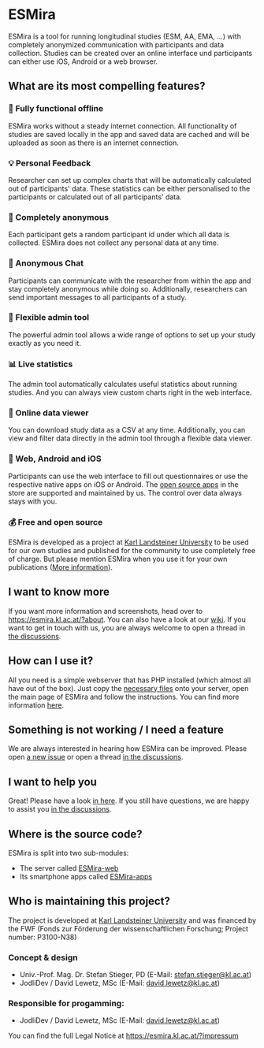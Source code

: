 # ESMira
ESMira is a tool for running longitudinal studies (ESM, AA, EMA, ...) with completely anonymized communication with participants and data collection. Studies can be created over an online interface und participants can either use iOS, Android or a web browser.


## What are its most compelling features?

### :satellite: Fully functional offline
ESMira works without a steady internet connection. All functionality of studies are saved locally in the app and saved data are cached and will be uploaded as soon as there is an internet connection.

### :bulb: Personal Feedback
Researcher can set up complex charts that will be automatically calculated out of participants' data. These statistics can be either personalised to the participants or calculated out of all participants' data.

### :key: Completely anonymous
Each participant gets a random participant id under which all data is collected. ESMira does not collect any personal data at any time.

### :speech_balloon: Anonymous Chat
Participants can communicate with the researcher from within the app and stay completely anonymous while doing so. Additionally, researchers can send important messages to all participants of a study.



### :hammer: Flexible admin tool
The powerful admin tool allows a wide range of options to set up your study exactly as you need it.

### :bar_chart: Live statistics
The admin tool automatically calculates useful statistics about running studies. And you can always view custom charts right in the web interface.

### :mag_right: Online data viewer
You can download study data as a CSV at any time. Additionally, you can view and filter data directly in the admin tool through a flexible data viewer.

### :iphone: Web, Android and iOS
Participants can use the web interface to fill out questionnaires or use the respective native apps on iOS or Android. The [open source apps](https://github.com/KL-Psychological-Methodology/ESMira-apps) in the store are supported and maintained by us. The control over data always stays with you.

### :moneybag: Free and open source
ESMira is developed as a project at [Karl Landsteiner University](https://www.kl.ac.at/) to be used for our own studies and published for the community to use completely free of charge. But please mention ESMira when you use it for your own publications ([More information](https://github.com/KL-Psychological-Methodology/ESMira/wiki/Conditions-for-using-ESMira)).


## I want to know more
If you want more information and screenshots, head over to <https://esmira.kl.ac.at/?about>.
You can also have a look at our [wiki](https://github.com/KL-Psychological-Methodology/ESMira/wiki). If you want to get in touch with us, you are always welcome to open a thread in [the discussions](https://github.com/KL-Psychological-Methodology/ESMira/discussions).


## How can I use it?
All you need is a simple webserver that has PHP installed (which almost all have out of the box). Just copy the [necessary files](https://github.com/KL-Psychological-Methodology/ESMira-web/releases/download/latest/ESMira-web.zip) onto your server, open the main page of ESMira and follow the instructions. You can find more information [here](https://github.com/KL-Psychological-Methodology/ESMira/wiki/Setting-up-a-server).


## Something is not working / I need a feature
We are always interested in hearing how ESMira can be improved. Please open [a new issue](https://github.com/KL-Psychological-Methodology/ESMira/issues) or open a thread [in the discussions](https://github.com/KL-Psychological-Methodology/ESMira/discussions).


## I want to help you
Great! Please have a look [in here](https://github.com/KL-Psychological-Methodology/ESMira/wiki/Help-development). If you still have questions, we are happy to assist you [in the discussions](https://github.com/KL-Psychological-Methodology/ESMira/discussions).


## Where is the source code?
ESMira is split into two sub-modules:
* The server called [ESMira-web](https://github.com/KL-Psychological-Methodology/ESMira-web)
* Its smartphone apps called [ESMira-apps](https://github.com/KL-Psychological-Methodology/ESMira-apps)


## Who is maintaining this project?
The project is developed at [Karl Landsteiner University](https://www.kl.ac.at/) and was financed by the FWF (Fonds zur Förderung der wissenschaftlichen Forschung; Project number: P3100-N38)

### Concept & design
* Univ.-Prof. Mag. Dr. Stefan Stieger, PD (E-Mail: stefan.stieger@kl.ac.at)
* JodliDev / David Lewetz, MSc (E-Mail: david.lewetz@kl.ac.at)

### Responsible for progamming:
* JodliDev / David Lewetz, MSc (E-Mail: david.lewetz@kl.ac.at)

You can find the full Legal Notice at <https://esmira.kl.ac.at/?impressum>
